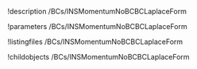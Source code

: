 !description /BCs/INSMomentumNoBCBCLaplaceForm

!parameters /BCs/INSMomentumNoBCBCLaplaceForm

!listingfiles /BCs/INSMomentumNoBCBCLaplaceForm

!childobjects /BCs/INSMomentumNoBCBCLaplaceForm

